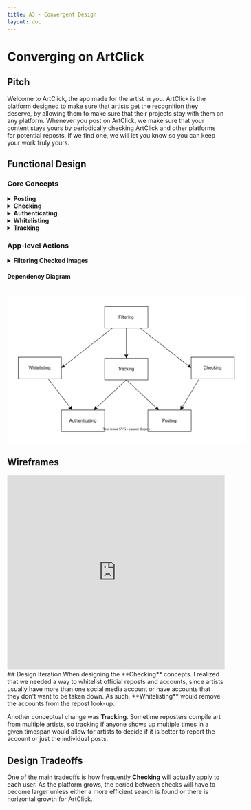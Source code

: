 ```yaml
---
title: A3 - Convergent Design
layout: doc
---
```

# Converging on ArtClick

## Pitch
<!-- Design idea: focus on guaranteeing originality and stopping reposters part of the app -->
Welcome to ArtClick, the app made for the artist in you. ArtClick is the platform designed to make sure that artists get the recognition they deserve, by allowing them to make sure that their projects stay with them on any platform. Whenever you post on ArtClick, we make sure that your content stays yours by periodically checking ArtClick and other platforms for potential reposts. If we find one, we will let you know so you can keep your work truly yours.

## Functional Design
### Core Concepts
<details name="concepts">
<summary><b>Posting</b></summary>
Adds items to ArtClick

- Operational Principle: after adding all the content, looking up the post will return the same content

States: 
- allPosts: set Post
- post: allPosts -> one Post
- images: set Image
- postImages: images -> set Images
- status: Post -> one LikedStatus

Actions:
- create: Create a post
- delete: Delete a post
- like: Like a post
- dislike: Dislike a post
</details>
<details name="concepts">
<summary><b>Checking</b></summary>
Verifies no content is duplicated on ArtClick or other platforms
    
- Operational Principle: after adding content, they can see if other copies of the content exists

States:
- images: set User -> set Images

Actions:
- check: Check for a copy of the item, then return the locations of the copies
</details>

<details name="concepts">
<summary><b>Authenticating</b></summary>
 Authenticates so users see the corresponding content

 - Operational Principle: after registering with a username and password, they can authenticate using said username and password

States: 
- users: set User
- username, password: users -> one JSON with username and password

Actions:
- register: Register username and password
- update: Change username or password
- delete: Remove user
</details>

<details name="concepts">
<summary><b>Whitelisting</b></summary>
 Allows repost from cetain accounts

 - Operational Principle: after getting a list of items and locations, removes the items that have an allowed location

States: 
- whitelist: set Users -> set Locations

Actions:
- remove: Remove an entry
</details>

<details name="concepts">
<summary><b>Tracking</b></summary>
 Tracks locations that repost, and mark the ones that appear multiple times in a given timespan

 - Operational Principle: after getting a list of locations, count how many times each appears.

States: 
- locations: set Location
- location: locations -> one Location
- locationCounter: Location -> Number

Actions:
- update: Add 1 to location counter
- remove: Set location counter to 0
</details>

### App-level Actions
<details name="app-level">
<summary><b>Filtering Checked Images</b></summary>

 Include **Checking**, **Whitelisting**, and **Tracking**

``` js
sync filter(image, user) {
    list = Checking.check(image);
    list = Whitelisting.remove(list);
    Tracking.add(list);
}
```
</details>

#### Dependency Diagram
&nbsp;
<img style="background-color:white;padding:5%;" src="../img/a3/depDiagram.svg"/>


## Wireframes
<iframe style="border: 1px solid rgba(0, 0, 0, 0.1);" width="100%" height="450" src="https://embed.figma.com/proto/lSUMUCs4AhaucDCO9WxLrF/ArtClick-Wireframe?node-id=12-255&node-type=canvas&scaling=min-zoom&content-scaling=fixed&page-id=12%3A51&starting-point-node-id=12%3A255&embed-host=share" allowfullscreen></iframe>
## Design Iteration
When designing the **Checking** concepts. I realized that we needed a way to whitelist official reposts and accounts, since artists usually have more than one social media account or have accounts that they don't want to be taken down. As such, **Whitelisting** would remove the accounts from the repost look-up.

Another conceptual change was **Tracking**. Sometime reposters compile art from multiple artists, so tracking if anyone shows up multiple times in a given timespan would allow for artists to decide if it is better to report the account or just the individual posts.

## Design Tradeoffs
One of the main tradeoffs is how frequently **Checking** will actually apply to each user. As the platform grows, the period between checks will have to become larger unless either a more efficient search is found or there is horizontal growth for ArtClick.
